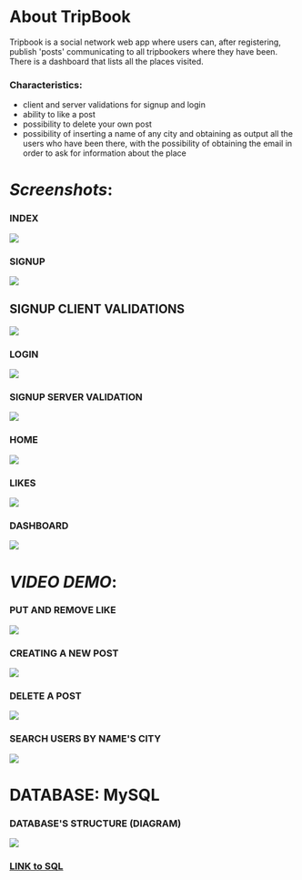 # About TripBook

Tripbook is a social network web app where users can, after registering, 
publish 'posts' communicating to all tripbookers where they have been.
There is a dashboard that lists all the places visited.

### Characteristics:

- client and server validations for signup and login
- ability to like a post
- possibility to delete your own post
- possibility of inserting a name of any city 
and obtaining as output all the users who have been there,
  with the possibility of obtaining the email in order to ask for information about the place


# _Screenshots_:

### INDEX
![](screenshoots/index.jpg)


### SIGNUP
![](screenshoots/signup.jpg)
## SIGNUP CLIENT VALIDATIONS
![](screenshoots/signup_client_validation.jpg)


### LOGIN
![](screenshoots/login.jpg)
### SIGNUP SERVER VALIDATION
![](screenshoots/login_server_validation.jpg)


### HOME
![](screenshoots/home.jpg)


### LIKES
![](screenshoots/likes.jpg)


### DASHBOARD
![](screenshoots/dashboard.jpg)

# _VIDEO DEMO_:

### PUT AND REMOVE LIKE
![](screenshoots/demo_likes.gif)

### CREATING A NEW POST
![](screenshoots/demo_new_post.gif)

### DELETE A POST
![](screenshoots/demo_delete_post.gif)

### SEARCH USERS BY NAME'S CITY
![](screenshoots/demo_search_users.gif)

# DATABASE: MySQL

### DATABASE'S STRUCTURE (DIAGRAM)
![](db_diagram.png)
### [LINK to SQL ](db_structure.sql)
